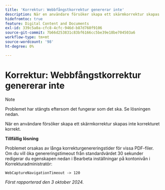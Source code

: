 ```yaml
---
title: 'Korrektur: Webbfångstkorrektur genererar inte'
description: När en användare försöker skapa ett skärmkorrektur skapas inte korrekturet korrekt.
hidefromtoc: true
feature: Digital Content and Documents
exl-id: 339c5a0a-cfc8-4cfc-946d-b87d760f9106
source-git-commit: 7b66d253831c83bf6166cc5be39e18be704503a6
workflow-type: tm+mt
source-wordcount: '98'
ht-degree: 0%

---
```


# Korrektur: Webbfångstkorrektur genererar inte

>[!NOTE]
>
>Problemet har stängts eftersom det fungerar som det ska. Se lösningen nedan.

När en användare försöker skapa ett skärmkorrektur skapas inte korrekturet korrekt.

**Tillfällig lösning**

Problemet orsakas av långa korrekturgenereringstider för vissa PDF-filer. Om du vill öka genereringstimeout från standardvärdet 30 sekunder redigerar du egenskapen nedan i Bearbeta inställningar på kontonivån i Korrekturadministratör:

`WebCaptureNavigationTimeout -> 120`

_Först rapporterad den 3 oktober 2024._
